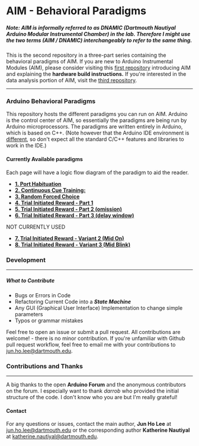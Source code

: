 
# AIM - Behavioral Paradigms

##### Note: AIM is informally referred to as DNAMIC (Dartmouth Nautiyal Arduino Modular Instrumental Chamber) in the lab. Therefore I might use the two terms (AIM / DNAMIC) interchangeably to refer to the same thing.

This is the second repository in a three-part series containing the behavioral paradigms of AIM. If you are new to Arduino Instrumental Modules (AIM), please consider visiting this [first repository](https://github.com/jhl0204/DNAMIC-Hardware-Documentations) introducing AIM and explaining the **hardware build instructions.** If you're interested in the data analysis portion of AIM, visit the [third repository](https://github.com/jhl0204/DNAMIC-Data-Analysis).  

___

### Arduino Behavioral Paradigms

This repository hosts the different paradigms you can run on AIM. Arduino is the control center of AIM, so essentially the paradigms are being run by Arduino microprocessors. The paradigms are written entirely in Arduino, which is based on C++. (Note however that the Arduino IDE environment is [different](https://forum.arduino.cc/index.php?topic=513643.0), so don't expect all the standard C/C++ features and libraries to work in the IDE.)

####  Currently Available paradigms

Each page will have a logic flow diagram of the paradigm to aid the reader.

* [**1. Port Habituation**](https://github.com/jhl0204/DNAMIC-Arduino-Software-Programs/tree/master/Port_Habituation_Multi_Btn)
* [**2. Continuous Cue Training:**](https://github.com/jhl0204/DNAMIC-Arduino-Software-Programs/tree/master/Continous_Cue_Training)
* [**3. Random Forced Choice**](https://github.com/jhl0204/DNAMIC-Arduino-Software-Programs/tree/master/Random_Forced_Choice)
* [**4. Trial Initiated Reward - Part 1**](https://github.com/jhl0204/DNAMIC-Arduino-Software-Programs/tree/master/Trial_Initiated_Reward_Part_1)
* [**5. Trial Initiated Reward - Part 2 (omission)**](https://github.com/jhl0204/DNAMIC-Arduino-Software-Programs/tree/master/Trial_Initiated_Reward_Part_2_omission)
* [**6. Trial Initiated Reward - Part 3 (delay window)**](https://github.com/jhl0204/DNAMIC-Arduino-Software-Programs/tree/master/Trial_Initiated_Reward_Part_3_delay_window)

NOT CURRENTLY USED

* [**7. Trial Initiated Reward - Variant 2 (Mid On)**](aa)
* [**8. Trial Initiated Reward - Variant 3 (Mid Blink)**](aa)

### Development
_____

##### What to Contribute

- Bugs or Errors in Code
- Refactoring Current Code into a ***State Machine***
- Any GUI (Graphical User Interface) Implementation to change simple parameters
- Typos or grammar mistakes


Feel free to open an issue or submit a pull request. All contributions are welcome! - there is no minor contribution. If you're unfamiliar with Github pull request workflow, feel free to email me with your contributions to jun.ho.lee@dartmouth.edu.


### Contributions and Thanks
_____

A big thanks to the open **Arduino Forum** and the anonymous contributors on the forum. I especially want to thank *darrob* who provided the initial structure of the code. I don't know who you are but I'm really grateful!

#### Contact

For any questions or issues, contact the main author, **Jun Ho Lee** at jun.ho.lee@dartmouth.edu or the corresponding author **Katherine Nautiyal** at katherine.nautiyal@dartmouth.edu.
